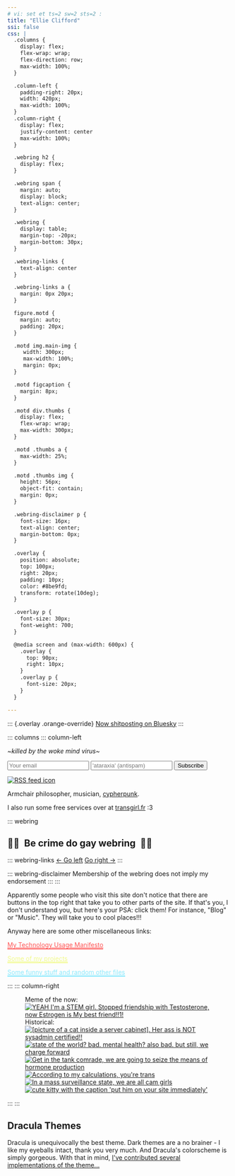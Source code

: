 ```yaml
---
# vi: set et ts=2 sw=2 sts=2 :
title: "Ellie Clifford"
ssi: false
css: |
  .columns {
    display: flex;
    flex-wrap: wrap;
    flex-direction: row;
    max-width: 100%;
  }

  .column-left {
    padding-right: 20px;
    width: 420px;
    max-width: 100%;
  }
  .column-right {
    display: flex;
    justify-content: center
    max-width: 100%;
  }

  .webring h2 {
    display: flex;
  }

  .webring span {
    margin: auto;
    display: block;
    text-align: center;
  }

  .webring {
    display: table;
    margin-top: -20px;
    margin-bottom: 30px;
  }

  .webring-links {
    text-align: center
  }

  .webring-links a {
    margin: 0px 20px;
  }

  figure.motd {
    margin: auto;
    padding: 20px;
  }

  .motd img.main-img {
     width: 300px;
     max-width: 100%;
     margin: 0px;
  }

  .motd figcaption {
    margin: 8px;
  }

  .motd div.thumbs {
    display: flex;
    flex-wrap: wrap;
    max-width: 300px;
  }

  .motd .thumbs a {
    max-width: 25%;
  }

  .motd .thumbs img {
    height: 56px;
    object-fit: contain;
    margin: 0px;
  }

  .webring-disclaimer p {
    font-size: 16px;
    text-align: center;
    margin-bottom: 0px;
  }

  .overlay {
    position: absolute;
    top: 100px;
    right: 20px;
    padding: 10px;
    color: #8be9fd;
    transform: rotate(10deg);
  }

  .overlay p {
    font-size: 30px;
    font-weight: 700;
  }

  @media screen and (max-width: 600px) {
    .overlay {
      top: 90px;
      right: 10px;
    }
    .overlay p {
      font-size: 20px;
    }
  }

---
```


::: {.overlay .orange-override}
[Now shitposting on Bluesky](https://app.bsky.transgirl.fr/profile/ellie.clifford.lol)
:::

::: columns
::: column-left

_~killed by the woke mind virus~_

<div class="blog-updates-small">
 <form method="post" action="/cgi-bin/subscribe.py" class="form">
  <input type="email" name="email" placeholder="Your email"/>
  <input type="text"  name="antispam" placeholder="'ataraxia' (antispam)"/>
  <input type="submit" value="Subscribe"/>
 </form>
 <a class="nounderline" href="/blog/rss.xml">
  <img class="rss" src="/_icons/rss.svg" alt="RSS feed icon"/>
 </a>
</div>

Armchair philosopher, musician, [cypherpunk](/documents/cypherpunks-manifesto.html).

I also run some free services over at [transgirl.fr](https://transgirl.fr) :3

::: webring

## <span>🏳️‍🌈</span><span style="margin: 0 0.5em">Be crime do gay webring</span><span>🏳️‍⚧️</span>

::: webring-links
<a href="/cgi-bin/webrings/be_crime_do_gay.py?side=left">← Go left</a>
<a href="/cgi-bin/webrings/be_crime_do_gay.py?side=right">Go right →</a>
:::

::: webring-disclaimer
Membership of the webring does not imply my endorsement
:::
:::

Apparently some people who visit this site don't notice that there are buttons
in the top right that take you to other parts of the site. If that's you, I
don't understand you, but here's your PSA: click them! For instance, "Blog" or
"Music". They will take you to cool places!!!

Anyway here are some other miscellaneous links:

<p><a style="color: #ff5555; border-bottom: 2px solid #ff5555" href="/documents/technology-usage-manifesto.html">My Technology Usage Manifesto</a></p>
<p><a style="color: #f1fa8c; border-bottom: 2px solid #f1fa8c" href="https://sr.ht/~ecc/">Some of my projects</a></p>
<p><a style="color: #8be9fd; border-bottom: 2px solid #8be9fd" href="https://files.clifford.lol/">Some funny stuff and random other files</a></p>

:::
::: column-right
<figure class="motd">
  <figcaption aria-hidden="true">Meme of the now:</figcaption>
  <a class="nounderline" href="/memes/06_stem.jpg">
    <img class="main-img"
         alt="YEAH I'm a STEM girl. Stopped friendship with Testosterone, now Estrogen is My best friend!!1!"
         src="/memes/06_stem.jpg">
  </a>
  <figcaption aria-hidden="true">Historical:</figcaption>
  <div class="thumbs">
   <a class="nounderline" href="/memes/05_sysadmin_cat.jpg">
     <img alt="[picture of a cat inside a server cabinet]. Her ass is NOT sysadmin certified!!"
          src="/memes/thumbs/05_sysadmin_cat.jpg">
   </a>
   <a class="nounderline" href="/memes/04_skellie.jpg">
     <img alt="state of the world? bad. mental health? also bad. but still, we charge forward"
          src="/memes/thumbs/04_skellie.jpg">
   </a>
   <a class="nounderline" href="/memes/03_hrt.jpg">
     <img alt="Get in the tank comrade, we are going to seize the means of hormone production"
          src="/memes/thumbs/03_hrt.jpg">
   </a>
   <a class="nounderline" href="/memes/02_calculations.jpg">
     <img alt="According to my calculations, you're trans"
          src="/memes/thumbs/02_calculations.jpg">
   </a>
   <a class="nounderline" href="/memes/01_cam_girls.jpg">
     <img alt="In a mass surveillance state, we are all cam girls"
          src="/memes/thumbs/01_cam_girls.jpg">
   </a>
   <a class="nounderline" href="/memes/00_him.jpg">
     <img alt="cute kitty with the caption 'put him on your site immediately'"
          title="Do it or die trying"
          src="/memes/thumbs/00_him.jpg">
   </a>
  </div>
</figure>
:::
:::

## Dracula Themes

Dracula is unequivocally the best theme. Dark themes are a no brainer -
I like my eyeballs intact, thank you very much. And Dracula's
colorscheme is simply gorgeous. With that in mind, [I've contributed
several implementations of the theme...](/dracula/)
